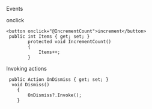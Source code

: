 Events

onclick
```
<button onclick="@IncrementCount">increment</button>
 public int Items { get; set; }
        protected void IncrementCount()
        {
            Items++;
        }
```       
Invoking actions
```
 public Action OnDismiss { get; set; }
  void Dismiss()
    {        
        OnDismiss?.Invoke();     
    }
